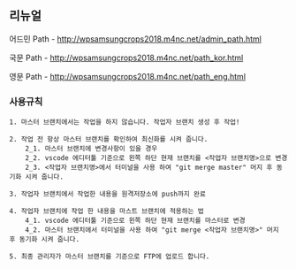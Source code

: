 ## 리뉴얼 

어드민 Path - http://wpsamsungcrops2018.m4nc.net/admin_path.html

국문   Path - http://wpsamsungcrops2018.m4nc.net/path_kor.html

영문   Path - http://wpsamsungcrops2018.m4nc.net/path_eng.html


### 사용규칙

    1. 마스터 브랜치에서는 작업을 하지 않습니다. 작업자 브랜치 생성 후 작업!

    2. 작업 전 항상 마스터 브랜치를 확인하여 최신화를 시켜 줍니다.
        2_1. 마스터 브랜치에 변경사항이 있을 경우
        2_2. vscode 에디터툴 기준으로 왼쪽 하단 현재 브랜치를 <작업자 브랜치명>으로 변경 
        2_3. <작업자 브랜치명>에서 터미널을 사용 하여 "git merge master" 머지 후 동기화 시켜 줍니다.

    3. 작업자 브랜치에서 작업한 내용을 원격저장소에 push까지 완료
    
    4. 작업자 브랜치에 작업 한 내용을 마스트 브랜치에 적용하는 법
        4_1. vscode 에디터툴 기준으로 왼쪽 하단 현재 브랜치를 마스터로 변경 
        4_2. 마스터 브랜치에서 터미널을 사용 하여 "git merge <작업자 브랜치명>" 머지 후 동기화 시켜 줍니다.

    5. 최종 관리자가 마스터 브랜치를 기준으로 FTP에 업로드 합니다.

